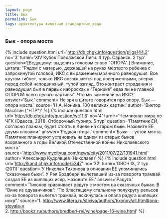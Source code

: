```yaml
---
layout: page
title: Бык
permalink: Бык
tags: архитектура животные стандартные_ходы
---
```

### Бык - опора моста 

{% include question.html
url='http://db.chgk.info/question/pliga144.2'
no='3'
turnir='XIV Кубок Поволжской Лиги. 4 тур. Саранск.  2 тур'
question='[Ведущему: выделить голосом слово "ОПОРА".]     Внимание, цитата: "Рядом с матерью, держащей на руках мертвого ребенка с запрокинутой головой, ИКС с выражением мрачного равнодушия. Все кругом гибнет, только ИКС возвышается над поверженными, вперяя перед собой неподвижный, тупой взгляд. Это контраст страдания и равнодушия был в первых набросках к "Гернике" едва ли не главной ОПОРОЙ всего целого картины". Что мы заменили на ИКС?'
answer='Бык.'
comment='Не зря в цитате говорится про опору. Бык — опора моста.'
source='Н.А. Ионина. 100 великих картин.'
author='Виктор Масягин ("НТР")'
 %} {% include question.html
url='http://db.chgk.info/question/wc11.6'
no='4'
turnir='Чемпионат мира по ЧГК (Одесса, 2011).  Отборочный турнир. 5 тур'
question='Памятник ЕЙ, согласно планам, будет стоять в Киеве на старом быке. Назовите ЕЕ двумя словами.'
answer='Редкая птица.'
comment='Быки — устои моста. Памятник планируют установить на одном из старых быков взорванного в годы Великой Отечественной войны Николаевского моста.'
source='http://www.mycityua.com/news/city/2011/07/22/131941.html'
author='Александр Кудрявцев (Николаев)'
 %} {% include question.html
url='http://kand.chgk.info/node/5347'
no='32'
turnir='ОВСЧ IX, 2 тур (2011)'
question='У Николая Тихонова в описании ЕЕ упоминались “сказочные быки”. У Рэя Брэдбери вылетевший из-за поворота трамвай создал ЕЕ из шипящих искр. Назовите ЕЕ.'
answer='Радуга.'
comment='Тихонов сравнивает радугу с мостом на сказочных быках. В “Вине из одуванчиков”: “По блестящему стальному полукругу рельсов из-за поворота вылетел трамвай, вскинулась и опала радуга шипящих искр”.'
source='1. http://www.litera.ru/stixiya/authors/tixonov/all.html#ona-stoyala-v<br>    2. http://bookz.ru/authors/bredberi-rei/wine/page-16-wine.html'
 %} 

